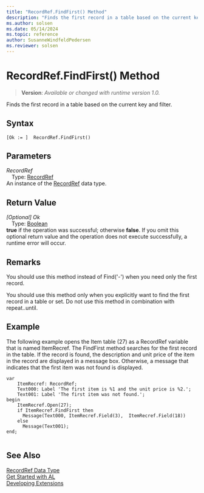 ```yaml
---
title: "RecordRef.FindFirst() Method"
description: "Finds the first record in a table based on the current key and filter."
ms.author: solsen
ms.date: 05/14/2024
ms.topic: reference
author: SusanneWindfeldPedersen
ms.reviewer: solsen
---
```

[//]: # (START>DO_NOT_EDIT)
[//]: # (IMPORTANT:Do not edit any of the content between here and the END>DO_NOT_EDIT.)
[//]: # (Any modifications should be made in the .xml files in the ModernDev repo.)
# RecordRef.FindFirst() Method
> **Version**: _Available or changed with runtime version 1.0._

Finds the first record in a table based on the current key and filter.


## Syntax
```AL
[Ok := ]  RecordRef.FindFirst()
```
## Parameters
*RecordRef*  
&emsp;Type: [RecordRef](recordref-data-type.md)  
An instance of the [RecordRef](recordref-data-type.md) data type.  

## Return Value
*[Optional] Ok*  
&emsp;Type: [Boolean](../boolean/boolean-data-type.md)  
**true** if the operation was successful; otherwise **false**.   If you omit this optional return value and the operation does not execute successfully, a runtime error will occur.  


[//]: # (IMPORTANT: END>DO_NOT_EDIT)

## Remarks  
 You should use this method instead of Find\('-'\) when you need only the first record.  
  
 You should use this method only when you explicitly want to find the first record in a table or set. Do not use this method in combination with repeat..until.  
  
## Example  
 The following example opens the Item table \(27\) as a RecordRef variable that is named ItemRecref. The FindFirst method searches for the first record in the table. If the record is found, the description and unit price of the item in the record are displayed in a message box. Otherwise, a message that indicates that the first item was not found is displayed. 
 
```al
var
    ItemRecref: RecordRef;
    Text000: Label 'The first item is %1 and the unit price is %2.';
    Text001: Label 'The first item was not found.';
begin 
    ItemRecref.Open(27);  
    if ItemRecref.FindFirst then  
      Message(Text000, ItemRecref.Field(3),  ItemRecref.Field(18))  
    else  
      Message(Text001);  
end;
  
```  

## See Also
[RecordRef Data Type](recordref-data-type.md)  
[Get Started with AL](../../devenv-get-started.md)  
[Developing Extensions](../../devenv-dev-overview.md)
